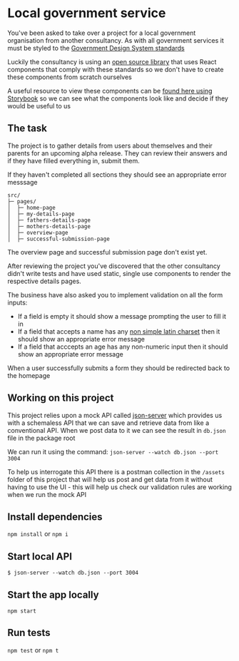 # Local government service
You've been asked to take over a project for a local government organisation from another consultancy. As with all government services it must be styled to the [Government Design System standards](https://insidegovuk.blog.gov.uk/gov-uk-standards-and-guidelines/)

Luckily the consultancy is using an [open source library](https://github.com/govuk-react/govuk-react) that uses React components that comply with these standards so we don't have to create these components from scratch ourselves

A useful resource to view these components can be [found here using Storybook](https://govuk-react.github.io/govuk-react/?path=/story/welcome--page) so we can see what the components look like and decide if they would be useful to us 

## The task

The project is to gather details from users about themselves and their parents for an upcoming alpha release. They can review their answers and if they have filled everything in, submit them.

If they haven't completed all sections they should see an appropriate error messsage

```
src/
├─ pages/
│  ├─ home-page
│  ├─ my-details-page
│  ├─ fathers-details-page
│  ├─ mothers-details-page
│  ├─ overview-page
│  ├─ successful-submission-page

```

The overview page and successful submission page don't exist yet.

After reviewing the project you've discovered that the other consultancy didn't write tests and have used static, single use components to render the respective details pages.

The business have also asked you to implement validation on all the form inputs:

- If a field is empty it should show a message prompting the user to fill it in
- If a field that accepts a name has any [non simple latin charset](https://en.wikipedia.org/wiki/ISO_basic_Latin_alphabet) then it should show an appropriate error message
- If a field that acccepts an age has any non-numeric input then it should show an appropriate error message

When a user successfully submits a form they should be redirected back to the homepage


## Working on this project
This project relies upon a mock API called [json-server](https://github.com/typicode/json-server) which provides us with a schemaless API that we can save and retrieve data from like a conventional API. When we post data to it we can see the result in `db.json` file in the package root

We can run it using the command: `json-server --watch db.json --port 3004`

To help us interrogate this API there is a postman collection in the `/assets` folder of this project that will help us post and get data from it without having to use the UI - this will help us check our validation rules are working when we run the mock API

## Install dependencies
`npm install` or `npm i`

## Start local API
`$ json-server --watch db.json --port 3004`

## Start the app locally
`npm start`

## Run tests
`npm test` or `npm t`


